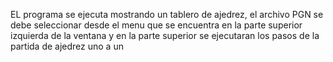 EL programa se ejecuta mostrando un tablero de ajedrez, el archivo PGN se debe seleccionar desde el menu que se encuentra en la parte superior izquierda de la ventana y en la parte superior se ejecutaran los pasos de la partida de ajedrez uno a un 
